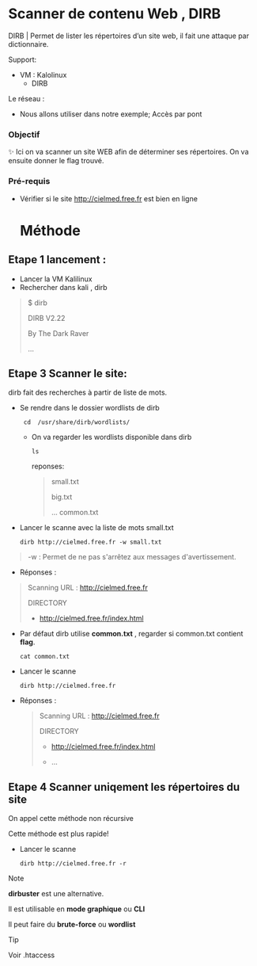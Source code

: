 # Scanner de contenu Web , DIRB

DIRB  | Permet de lister les répertoires d’un site web, il fait une attaque par dictionnaire.

Support:

* VM : Kalolinux
  * DIRB


Le réseau :
* Nous allons utiliser dans notre exemple; Accès par pont

### Objectif
✨ Ici on va scanner un site WEB afin de déterminer ses répertoires. On va ensuite donner le flag trouvé.

### Pré-requis

* Vérifier si le site http://cielmed.free.fr est bien en ligne

  # Méthode

## Etape 1 lancement :
* Lancer la VM Kalilinux
* Rechercher dans kali , dirb
> $ dirb
>
> DIRB V2.22
>
> By The Dark Raver
>
> ...
> 

## Etape 3 Scanner le site:

dirb fait des recherches à partir de liste de mots.

* Se rendre dans le dossier wordlists de dirb

       cd  /usr/share/dirb/wordlists/

   * On va regarder les wordlists disponible dans dirb

         ls

      reponses:
       > small.txt
       >
       > big.txt
       >
       > ...
       > common.txt
       > 

* Lancer le scanne avec la liste de mots small.txt

      dirb http://cielmed.free.fr -w small.txt

> -w : Permet de ne pas s'arrêtez aux messages d'avertissement.

  * Réponses :
   > Scanning URL : http://cielmed.free.fr
   >
   > DIRECTORY
   >
   > + http://cielmed.free.fr/index.html

*  Par défaut dirb utilise **common.txt** , regarder si common.txt contient **flag**.

       cat common.txt

* Lancer le scanne
  
      dirb http://cielmed.free.fr

* Réponses :
   > Scanning URL : http://cielmed.free.fr
   >
   > DIRECTORY
   >
   > + http://cielmed.free.fr/index.html
   >
   > + ... 

## Etape 4 Scanner uniqement les répertoires du site

On appel cette méthode non récursive

Cette méthode est plus rapide!

* Lancer le scanne
  
      dirb http://cielmed.free.fr -r


> [!Note]
> 
> **dirbuster** est une alternative.
> 
> Il est utilisable en **mode graphique** ou **CLI**
>
> Il peut faire du **brute-force** ou **wordlist**

> [!TIP]
>
> Voir .htaccess
